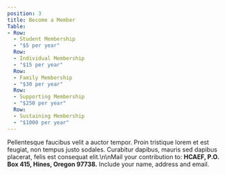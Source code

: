 ```yaml
---
position: 3
title: Become a Member
Table:
- Row:
  - Student Membership
  - "$5 per year"
  Row:
  - Individual Membership
  - "$15 per year"
  Row:
  - Family Membership
  - "$30 per year"
  Row:
  - Supporting Membership
  - "$250 per year"
  Row:
  - Sustaining Membership
  - "$1000 per year"
---
```

Pellentesque faucibus velit a auctor tempor. Proin tristique lorem
et est feugiat, non tempus justo sodales. Curabitur dapibus, mauris sed dapibus
placerat, felis est consequat elit.\n\nMail your contribution to: **HCAEF, P.O.
Box 415, Hines, Oregon 97738.** Include your name, address and email.
